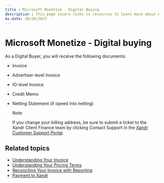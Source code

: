 ```yaml
---
title : Microsoft Monetize - Digital Buying
description : This page covers links to resources to learn more about API.
ms.date: 10/28/2023
---
```



# Microsoft Monetize - Digital buying

As a Digital Buyer, you will receive the following documents:

- Invoice
- Advertiser-level Invoice
- IO-level Invoice
- Credit Memo
- Netting Statement (if opeed into netting)
  
   > [!NOTE]
   >  If you change your billing address, be sure to submit a ticket to the Xandr Client Finance team by clicking Contact Support in the [Xandr Customer Support Portal](https://help.xandr.com/s/login/).

## Related topics

- [Understanding Your Invoice](understanding-your-invoice.md)
- [Understanding Your Pricing Terms](understanding-your-pricing-terms.md)
- [Reconciling Your Invoice with Reporting](reconciling-your-invoice-with-reporting.md)
- [Payment to Xandr](payment-to-xandr.md)